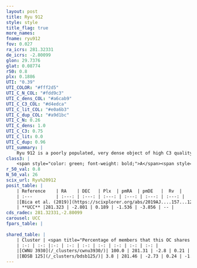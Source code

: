 ```yaml
---
layout: post
title: Ryu 912
style: style
title_flag: true
more_names: 
fname: ryu912
fov: 0.027
ra_icrs: 281.32331
de_icrs: -2.80099
glon: 29.7376
glat: 0.08774
r50: 0.8
plx: 0.1886
UTI: "0.39"
UTI_COLOR: "#fff2d5"
UTI_C_N_COL: "#fdd9c3"
UTI_C_dens_COL: "#a6cab9"
UTI_C_C3_COL: "#d4edca"
UTI_C_lit_COL: "#e0a6b3"
UTI_C_dup_COL: "#a9d1bc"
UTI_C_N: 0.26
UTI_C_dens: 1.0
UTI_C_C3: 0.75
UTI_C_lit: 0.0
UTI_C_dup: 0.96
UTI_summary: |
    Ryu 912 is a poorly populated, very dense object of high C3 quality. It is rarely studied in the literature, with no articles listed in the last 6 years.This is a unique object, which shares a very small percentage of members with at least one previously reported entry.
class3: |
    <span style="color: green; font-weight: bold;">A</span><span style="color: #FFC300; font-weight: bold;">B</span>
r_50_val: 0.8
N_50_val: 26
scix_url: Ryu%20912
posit_table: |
    | Reference    | RA    | DEC   | Plx  | pmRA  | pmDE   |  Rv  |
    | :---         | :---: | :---: | :---: | :---: | :---: | :---: |
    |[Bica et al. (2019)](https://scixplorer.org/abs/2019AJ....157...12B) | 281.323 | -2.799 | -- | -- | -- | -- |
    | **UCC** |281.323 | -2.801 | 0.189 | -1.536 | -3.856 | -- | 
cds_radec: 281.32331,-2.80099
carousel: UCC
fpars_table: |
    
shared_table: |
    | Cluster | <span title="Percentage of members that this OC shares with the ones listed">%</span>   | RA   | DEC   | Plx   | pmRA  | pmDE  | Rv | UTI |
    | :-: | :-: |:-: | :-: | :-: | :-: | :-: | :-: | :-: |
    |[CWNU 3930](/_clusters/cwnu3930/)| 100.0 | 281.31 | -2.8 | 0.21 | -1.52 | -3.85 | 47.3 |0.17 |
    |[BDSB 125](/_clusters/bdsb125/)| 3.8 | 281.46 | -2.73 | 0.24 | -1.17 | -3.72 | 28.11 |0.21 |
---
```

